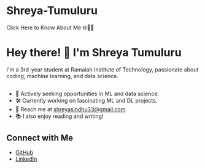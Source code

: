 # Shreya-Tumuluru
Click Here to Know About Me 🌐👩‍💻

# Hey there! 👋 I'm Shreya Tumuluru

I'm a 3rd-year student at Ramaiah Institute of Technology, passionate about coding, machine learning, and data science.
##
- 🚀 Actively seeking opportunities in ML and data science.
- 🛠️ Currently working on fascinating ML and DL projects.
- 📧 Reach me at shreyasindhu33@gmail.com.
- 📚 I also enjoy reading and writing!

## Connect with Me

- [GitHub](https://github.com/shreya-847)
- [LinkedIn](www.linkedin.com/in/shreya-tumuluru-a1b3b4229)
